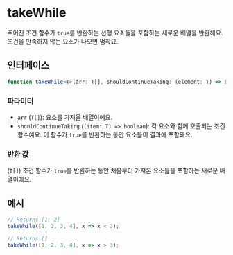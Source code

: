 # takeWhile

주어진 조건 함수가 `true`를 반환하는 선행 요소들을 포함하는 새로운 배열을 반환해요.
조건을 만족하지 않는 요소가 나오면 멈춰요.

## 인터페이스

```typescript
function takeWhile<T>(arr: T[], shouldContinueTaking: (element: T) => boolean): T[];
```

### 파라미터

- `arr` (`T[]`): 요소를 가져올 배열이에요.
- `shouldContinueTaking` (`(item: T) => boolean`): 각 요소와 함께 호출되는 조건 함수예요. 이 함수가 `true`를 반환하는 동안 요소들이 결과에 포함돼요.

### 반환 값

(`T[]`) 조건 함수가 `true`를 반환하는 동안 처음부터 가져온 요소들을 포함하는 새로운 배열이에요.

## 예시

```typescript
// Returns [1, 2]
takeWhile([1, 2, 3, 4], x => x < 3);

// Returns []
takeWhile([1, 2, 3, 4], x => x > 3);
```
